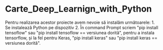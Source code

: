# Carte_Deep_Learnign_with_Python

Pentru realizarea acestor proiecte avem nevoie să instalăm următoarele: 1. Se instalează Python pe dispozitiv 2. În command Prompt scriem "pip install tensoflow" sau "pip install tensoflow == versiunea dorită", pentru a instala tensorflow, și la fel pentru Keras, "pip install keras" sau "pip install keras == versiunea dorită".
